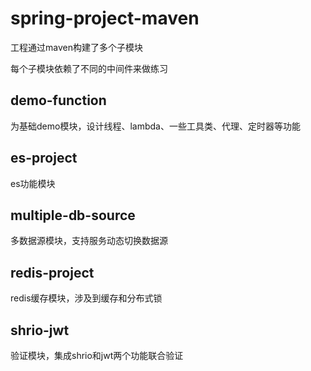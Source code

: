 # spring-project-maven
工程通过maven构建了多个子模块

每个子模块依赖了不同的中间件来做练习

## demo-function 
为基础demo模块，设计线程、lambda、一些工具类、代理、定时器等功能

## es-project 
es功能模块

## multiple-db-source 
多数据源模块，支持服务动态切换数据源

## redis-project 
redis缓存模块，涉及到缓存和分布式锁

## shrio-jwt 
验证模块，集成shrio和jwt两个功能联合验证
